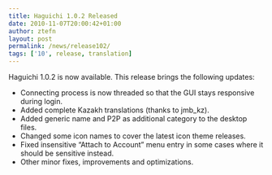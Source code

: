 ```yaml
---
title: Haguichi 1.0.2 Released
date: 2010-11-07T20:00:42+01:00
author: ztefn
layout: post
permalink: /news/release102/
tags: ['10', release, translation]
---
```

Haguichi 1.0.2 is now available. This release brings the following updates:

  * Connecting process is now threaded so that the GUI stays responsive during login.
  * Added complete Kazakh translations (thanks to jmb_kz).
  * Added generic name and P2P as additional category to the desktop files.
  * Changed some icon names to cover the latest icon theme releases.
  * Fixed insensitive &#8220;Attach to Account&#8221; menu entry in some cases where it should be sensitive instead.
  * Other minor fixes, improvements and optimizations.
